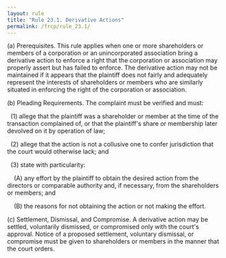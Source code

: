 ```yaml
---
layout: rule
title: "Rule 23.1. Derivative Actions"
permalink: /frcp/rule_23.1/
---
```


(a) Prerequisites. This rule applies when one or more shareholders or members of a corporation or an unincorporated association bring a derivative action to enforce a right that the corporation or association may properly assert but has failed to enforce. The derivative action may not be maintained if it appears that the plaintiff does not fairly and adequately represent the interests of shareholders or members who are similarly situated in enforcing the right of the corporation or association.


(b) Pleading Requirements. The complaint must be verified and must:


&nbsp;&nbsp;(1) allege that the plaintiff was a shareholder or member at the time of the transaction complained of, or that the plaintiff's share or membership later devolved on it by operation of law;


&nbsp;&nbsp;(2) allege that the action is not a collusive one to confer jurisdiction that the court would otherwise lack; and


&nbsp;&nbsp;(3) state with particularity:


&nbsp;&nbsp;&nbsp;&nbsp;(A) any effort by the plaintiff to obtain the desired action from the directors or comparable authority and, if necessary, from the shareholders or members; and


&nbsp;&nbsp;&nbsp;&nbsp;(B) the reasons for not obtaining the action or not making the effort.


(c) Settlement, Dismissal, and Compromise. A derivative action may be settled, voluntarily dismissed, or compromised only with the court's approval. Notice of a proposed settlement, voluntary dismissal, or compromise must be given to shareholders or members in the manner that the court orders.
